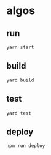 # algos
## run
```
yarn start
```
## build
```
yard build
```
## test
```
yard test
```
## deploy
```
npm run deploy
```
